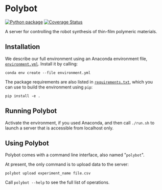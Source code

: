 # Polybot

[![Python package](https://github.com/AD-SDL/polybot-web-service/actions/workflows/python-package.yml/badge.svg)](https://github.com/AD-SDL/polybot-web-service/actions/workflows/python-package.yml)
[![Coverage Status](https://coveralls.io/repos/github/materials-data-facility/polybot/badge.svg?branch=master)](https://coveralls.io/github/materials-data-facility/polybot?branch=master)

A server for controlling the robot synthesis of thin-film polymeric materials.

## Installation

We describe our full environment using an Anaconda environment file,
[`environment.yml`](./environment.yml).
Install it by calling:

`conda env create --file environment.yml`

The package requirements are also listed in [`requirements.txt`](./requirements.txt),
which you can use to build the environment using `pip`:

`pip install -e .`

## Running Polybot

Activate the environment, if you used Anaconda,
and then call `./run.sh` to 
launch a server that is accessible from localhost only.

## Using Polybot

Polybot comes with a command line interface, also named "`polybot`".

At present, the only command is to upload data to the server:

`polybot upload experiment_name file.csv`

Call `polybot --help` to see the full list of operations.
